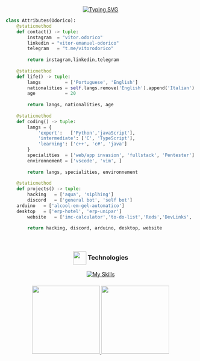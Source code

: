 <div align=center>
<a href="https://git.io/typing-svg"><img src="https://readme-typing-svg.demolab.com?font=Roboto&pause=1000&color=D9E6D1&center=true&width=435&lines=Hello+World!;I'm+Vitor Odorico!;Developer Full-Stacks : ); Founder The Black Panther Code" alt="Typing SVG" /></a>
</div>




```python
class Attributes(Odorico):
	@staticmethod
	def contact() -> tuple:
	    instagram  = "vitor.odorico"
	    linkedin = "vitor-emanuel-odorico"
	    telegram   = "t.me/vitorodorico"
	    
	    return instagram,linkedin,telegram
	
	@staticmethod
	def life() -> tuple:
		langs         = ['Portuguese', 'English']
		nationalities = self.langs.remove('English').append('Italian')
		age           = 20
		
		return langs, nationalities, age
	
	@staticmethod
	def coding() -> tuple:
		langs = {
			'expert':   ['Python','javaScript'],
			'intermediate': ['C', 'TypeScript'],
			'learning': ['c++', 'c#', 'java']
		}
		specialities  = ['web/app invasion', 'fullstack', 'Pentester']
		environnement = ['vscode', 'vim', ]
		
		return langs, specialities, environnement
	
	@staticmethod
	def projects() -> tuple:
		hacking   = ['aqua', 'siplhing']
		discord   = ['general bot', 'self bot']
    arduino   = ['alcool-em-gel-automatico']
    desktop   = ['erp-hotel', 'erp-unipar']
		website   = ['imc-calculator','to-do-list','Reds','DevLinks', 'Freeway', 'Pong', ]
		
		return hacking, discord, arduino, desktop, website

```

<div style="display: inline_block" align="center"><br>
 <h3 align="center"><img align="center" width="35x" src="https://cdn3.emoji.gg/emojis/3085-vsl-developer.png](https://cdn3.emoji.gg/emojis/7386-text-g.png"/> Technologies</h3>
  
  [![My Skills](https://skills.thijs.gg/icons?i=nodejs,python,java,js,ts,c,mysql,mongo#&theme=dark)](https://skills.thijs.gg)
  
</div>

###

<div align="center">
  <a href="https://github.com/VitorOdorico" />

<img height="180em" src="https://github-readme-stats.vercel.app/api?username=VitorOdorico&show_icons=true&theme=dark&include_all_commits=true&count_private=true"/>
  <img height="180em" src="https://github-readme-stats.vercel.app/api/top-langs/?username=VitorOdorico&layout=compact&theme=dark"/>
</div>













